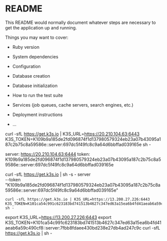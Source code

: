 # README

This README would normally document whatever steps are necessary to get the
application up and running.

Things you may want to cover:

* Ruby version

* System dependencies

* Configuration

* Database creation

* Database initialization

* How to run the test suite

* Services (job queues, cache servers, search engines, etc.)

* Deployment instructions

* ...

curl -sfL https://get.k3s.io | K3S_URL=https://20.210.104.63:6443 K3S_TOKEN=K109b9a185de2fd096874f1d137980579324eb23a07b43095a187c2b75c8a59586e::server:697dc5f49fc8c9a64d6bbffad039165e sh -


server: https://20.210.104.63:6444
token: K109b9a185de2fd096874f1d137980579324eb23a07b43095a187c2b75c8a59586e::server:697dc5f49fc8c9a64d6bbffad039165e


  curl -sfL https://get.k3s.io | sh -s - server \
    --token "K109b9a185de2fd096874f1d137980579324eb23a07b43095a187c2b75c8a59586e::server:697dc5f49fc8c9a64d6bbffad039165e"

    curl -sfL https://get.k3s.io | K3S_URL=https://13.200.27.226:6443   K3S_TOKEN=K101ca54c991c623183bd741513b4627c347ed63a15ea6b4fd41aeab6a59c490cf8::server:7fbb8fdaee430bd238e27db4ad247c9c sh -


export K3S_URL=https://13.200.27.226:6443
export K3S_TOKEN=K101ca54c991c623183bd741513b4627c347ed63a15ea6b4fd41aeab6a59c490cf8::server:7fbb8fdaee430bd238e27db4ad247c9c
curl -sfL https://get.k3s.io | sh -